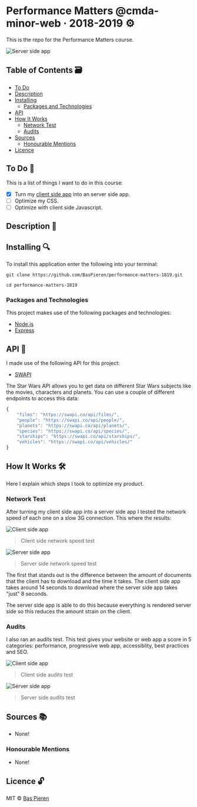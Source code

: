 # Performance Matters @cmda-minor-web · 2018-2019 ⚙️

This is the repo for the Performance Matters course.

![Server side app](https://i.imgur.com/8i4fJEd.png)

## Table of Contents 🗃
* [To Do](#to-do-)
* [Description](#description-)
* [Installing](#installing-)
  * [Packages and Technologies](#packages-and-technologies)
* [API](#api-)
* [How It Works](#how-it-works-️)
  * [Network Test](#network-test)
  * [Audits](#audits)
* [Sources](#sources-)
  * [Honourable Mentions](#honourable-mentions)
* [Licence](#licence-)

## To Do 📌
This is a list of things I want to do in this course:

- [X] Turn my [client side app](https://github.com/BasPieren/web-app-from-scratch-18-19) into an server side app.
- [ ] Optimize my CSS.
- [ ] Optimize with client side Javascript.

## Description 📝

## Installing 🔍
To install this application enter the following into your terminal:
```
git clone https://github.com/BasPieren/performance-matters-1819.git

cd performance-matters-1819
```

### Packages and Technologies
This project makes use of the following packages and technologies:

  * [Node.js](https://nodejs.org/en/)
  * [Express](https://expressjs.com/)

## API 🐒
I made use of the following API for this project:

* [SWAPI](https://swapi.co)

The Star Wars API allows you to get data on different Star Wars subjects like the movies, characters and planets. You can use a couple of different endpoints to access this data:
```js
{
    "films": "https://swapi.co/api/films/",
    "people": "https://swapi.co/api/people/",
    "planets": "https://swapi.co/api/planets/",
    "species": "https://swapi.co/api/species/",
    "starships": "https://swapi.co/api/starships/",
    "vehicles": "https://swapi.co/api/vehicles/"
}
```

## How It Works 🛠️
Here I explain which steps I took to optimize my product.

### Network Test
After turning my client side app into a server side app I tested the network speed of each one on a slow 3G connection. This where the results:

![Client side app](https://i.imgur.com/tz9HYvo.png)
> Client side network speed test

![Server side app](https://i.imgur.com/8i4fJEd.png)
> Server side network speed test

The first that stands out is the difference between the amount of documents that the client has to download and the time it takes. The client side app takes around 14 seconds to download where the server side app takes "just" 8 seconds.

The server side app is able to do this because everything is rendered server side so this reduces the amount strain on the client.

### Audits
I also ran an audits test. This test gives your website or web app a score in 5 categories: performance, progressive web app, accessiblity, best practices and SEO.

![Client side app](https://i.imgur.com/xMpIaPT.png)
> Client side audits test

![Server side app](https://i.imgur.com/vLHVhqe.png)
> Server side audits test

## Sources 📚

  * None!

### Honourable Mentions

  * None!

## Licence 🔓
MIT © [Bas Pieren](https://github.com/BasPieren)
